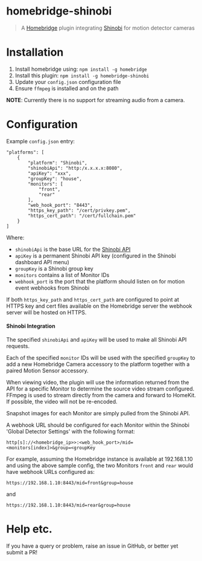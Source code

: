 # homebridge-shinobi
> A [Homebridge](https://github.com/nfarina/homebridge) plugin integrating [Shinobi](https://shinobi.video) for motion detector cameras

# Installation
1. Install homebridge using: `npm install -g homebridge`
2. Install this plugin: `npm install -g homebridge-shinobi`
3. Update your `config.json` configuration file
4. Ensure `ffmpeg` is installed and on the path

**NOTE**: Currently there is no support for streaming audio from a camera.
 
# Configuration
Example `config.json` entry:

```
"platforms": [
    {
        "platform": "Shinobi",
        "shinobiApi": "http:/x.x.x.x:8080",
        "apiKey": "xxx",
        "groupKey": "house",
        "monitors": [
            "front",
            "rear"
        ],
        "web_hook_port": "8443",
        "https_key_path": "/cert/privkey.pem",
        "https_cert_path": "/cert/fullchain.pem"
    }
]
```
Where:

* `shinobiApi` is the base URL for the [Shinobi API](https://shinobi.video/docs/api)
* `apiKey` is a permanent Shinobi API key (configured in the Shinobi dashboard API menu)
* `groupKey` is a Shinobi group key
* `monitors` contains a list of Monitor IDs
* `webhook_port` is the port that the platform should listen on for motion event webhooks from Shinobi

If both `https_key_path` and `https_cert_path` are configured to point at HTTPS key and cert files available on the Homebridge
server the webhook server will be hosted on HTTPS.

#### Shinobi Integration

The specified `shinobiApi` and `apiKey` will be used to make all Shinobi API requests.

Each of the specified `monitor` IDs will be used with the specified `groupKey` to add a new Homebridge Camera accessory
to the platform together with a paired Motion Sensor accessory.

When viewing video, the plugin will use the information returned from the API for a specific Monitor to determine
the source video stream configured. FFmpeg is used to stream directly from the camera and forward to HomeKit. If possible, 
the video will not be re-encoded.

Snapshot images for each Monitor are simply pulled from the Shinobi API.

A webhook URL should be configured for each Monitor within the Shinobi 'Global Detector Settings' with the following format:

`http[s]://<homebridge_ip>>:<web_hook_port>/mid=<monitors[index]>&group=<groupKey` 

For example, assuming the Homebridge instance is available at 192.168.1.10 and using the above sample config,
the two Monitors `front` and `rear` would have webhook URLs configured as:  

`https://192.168.1.10:8443/mid=front&group=house` 

and

`https://192.168.1.10:8443/mid=rear&group=house` 

# Help etc.

If you have a query or problem, raise an issue in GitHub, or better yet submit a PR!

